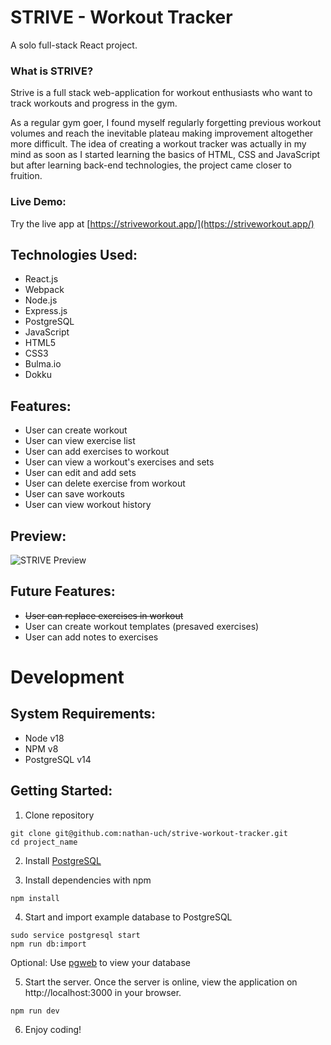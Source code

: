 # STRIVE - Workout Tracker

A solo full-stack React project.

### What is STRIVE?
Strive is a full stack web-application for workout enthusiasts who want to track workouts and progress in the gym.

As a regular gym goer, I found myself regularly forgetting previous workout volumes and reach the inevitable plateau making improvement altogether more difficult. The idea of creating a workout tracker was actually in my mind as soon as I started learning the basics of HTML, CSS and JavaScript but after learning back-end technologies, the project came closer to fruition.

### Live Demo:
Try the live app at [https://striveworkout.app/](https://striveworkout.app/)

## Technologies Used:
* React.js
* Webpack
* Node.js
* Express.js
* PostgreSQL
* JavaScript
* HTML5
* CSS3
* Bulma.io
* Dokku

## Features:
* User can create workout
* User can view exercise list
* User can add exercises to workout
* User can view a workout's exercises and sets
* User can edit and add sets
* User can delete exercise from workout
* User can save workouts
* User can view workout history

## Preview:
![STRIVE Preview](/server/public/assets/preview.gif)

## Future Features:
* ~~User can replace exercises in workout~~
* User can create workout templates (presaved exercises)
* User can add notes to exercises

# Development

## System Requirements:
* Node v18
* NPM v8
* PostgreSQL v14

## Getting Started:
1. Clone repository

```shell
git clone git@github.com:nathan-uch/strive-workout-tracker.git
cd project_name
```

2. Install [PostgreSQL](https://www.postgresql.org/download/)

3. Install dependencies with npm
```shell
npm install
```

4. Start and import example database to PostgreSQL
```shell
sudo service postgresql start
npm run db:import
```
Optional: Use [pgweb](https://github.com/sosedoff/pgweb) to view your database

5. Start the server. Once the server is online, view the application on http://localhost:3000 in your browser.
```shell
npm run dev
```

6. Enjoy coding!
